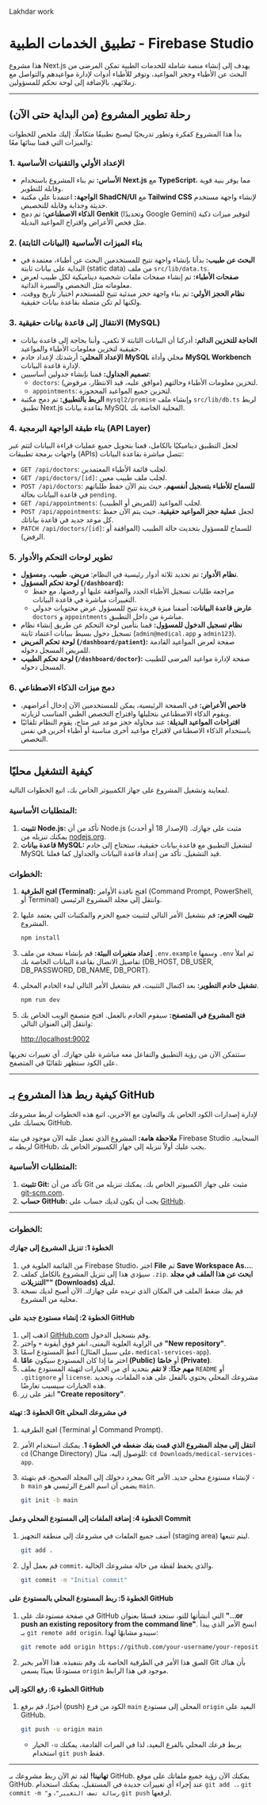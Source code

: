 Lakhdar  work

# تطبيق الخدمات الطبية - Firebase Studio

هذا مشروع Next.js يهدف إلى إنشاء منصة شاملة للخدمات الطبية تمكن المرضى من البحث عن الأطباء وحجز المواعيد، وتوفر للأطباء أدوات لإدارة مواعيدهم والتواصل مع زملائهم، بالإضافة إلى لوحة تحكم للمسؤولين.

---

## رحلة تطوير المشروع (من البداية حتى الآن)

بدأ هذا المشروع كفكرة وتطور تدريجيًا ليصبح تطبيقًا متكاملًا. إليك ملخص للخطوات والميزات التي قمنا ببنائها معًا:

### 1. الإعداد الأولي والتقنيات الأساسية
- **الأساس:** تم بناء المشروع باستخدام **Next.js** مع **TypeScript**، مما يوفر بنية قوية وقابلة للتطوير.
- **الواجهة:** اعتمدنا على مكتبة **ShadCN/UI** مع **Tailwind CSS** لإنشاء واجهة مستخدم حديثة وجذابة وقابلة للتخصيص.
- **الذكاء الاصطناعي:** تم دمج **Genkit** (وتحديدًا Google Gemini) لتوفير ميزات ذكية مثل فحص الأعراض واقتراح المواعيد البديلة.

### 2. بناء الميزات الأساسية (البيانات الثابتة)
- **البحث عن طبيب:** بدأنا بإنشاء واجهة تتيح للمستخدمين البحث عن أطباء، معتمدة في البداية على بيانات ثابتة (static data) من ملف `src/lib/data.ts`.
- **صفحات الأطباء:** تم إنشاء صفحات ملفات شخصية ديناميكية لكل طبيب لعرض معلوماته مثل التخصص والسيرة الذاتية.
- **نظام الحجز الأولي:** تم بناء واجهة حجز مبدئية تتيح للمستخدم اختيار تاريخ ووقت، ولكنها لم تكن متصلة بقاعدة بيانات حقيقية.

### 3. الانتقال إلى قاعدة بيانات حقيقية (MySQL)
- **الحاجة للتخزين الدائم:** أدركنا أن البيانات الثابتة لا تكفي، وأننا بحاجة إلى قاعدة بيانات حقيقية لتخزين معلومات الأطباء والمواعيد.
- **الإعداد المحلي:** أرشدتك لإعداد خادم **MySQL** محلي وأداة **MySQL Workbench** لإدارة قاعدة البيانات.
- **تصميم الجداول:** قمنا بإنشاء جدولين أساسيين:
    - `doctors`: لتخزين معلومات الأطباء وحالتهم (موافق عليه، قيد الانتظار، مرفوض).
    - `appointments`: لتخزين جميع المواعيد المحجوزة.
- **الربط بالتطبيق:** تم دمج مكتبة `mysql2/promise` وإنشاء ملف `src/lib/db.ts` لربط تطبيق Next.js بقاعدة بيانات MySQL المحلية الخاصة بك.

### 4. بناء طبقة الواجهة البرمجية (API Layer)
لجعل التطبيق ديناميكيًا بالكامل، قمنا بتحويل جميع عمليات قراءة البيانات لتتم عبر واجهات برمجة تطبيقات (APIs) تتصل مباشرة بقاعدة البيانات:
- `GET /api/doctors`: لجلب قائمة الأطباء المعتمدين.
- `GET /api/doctors/[id]`: لجلب ملف طبيب معين.
- `POST /api/doctors`: **للسماح للأطباء بتسجيل أنفسهم**، حيث يتم الآن حفظ طلباتهم في قاعدة البيانات بحالة `pending`.
- `GET /api/appointments`: لجلب المواعيد (للمريض أو الطبيب).
- `POST /api/appointments`: لجعل **عملية حجز المواعيد حقيقية**، حيث يتم الآن حفظ كل موعد جديد في قاعدة بياناتك.
- `PATCH /api/doctors/[id]`: للسماح للمسؤول بتحديث حالة الطبيب (الموافقة أو الرفض).

### 5. تطوير لوحات التحكم والأدوار
- **نظام الأدوار:** تم تحديد ثلاثة أدوار رئيسية في النظام: **مريض**، **طبيب**، و**مسؤول**.
- **لوحة تحكم المسؤول (`/dashboard`):**
    - مراجعة طلبات تسجيل الأطباء الجدد والموافقة عليها أو رفضها، مع حفظ التغييرات مباشرة في قاعدة البيانات.
    - **عارض قاعدة البيانات:** أضفنا ميزة فريدة تتيح للمسؤول عرض محتويات جدولي `doctors` و `appointments` مباشرة من داخل التطبيق.
- **نظام تسجيل الدخول للمسؤول:** قمنا بتأمين لوحة التحكم عن طريق إنشاء نظام تسجيل دخول بسيط ببيانات اعتماد ثابتة (`admin@medical.app` و `admin123`).
- **لوحة تحكم المريض (`/dashboard/patient`):** صفحة لعرض المواعيد القادمة للمريض المسجل دخوله.
- **لوحة تحكم الطبيب (`/dashboard/doctor`):** صفحة لإدارة مواعيد المرضى للطبيب المسجل دخوله.

### 6. دمج ميزات الذكاء الاصطناعي
- **فاحص الأعراض:** في الصفحة الرئيسية، يمكن للمستخدمين الآن إدخال أعراضهم، ويقوم الذكاء الاصطناعي بتحليلها واقتراح التخصص الطبي المناسب لزيارته.
- **اقتراحات المواعيد البديلة:** عند محاولة حجز موعد غير متاح، يقوم النظام تلقائيًا باستخدام الذكاء الاصطناعي لاقتراح مواعيد أخرى مناسبة أو أطباء آخرين في نفس التخصص.

---

## كيفية التشغيل محليًا

لمعاينة وتشغيل المشروع على جهاز الكمبيوتر الخاص بك، اتبع الخطوات التالية.

### المتطلبات الأساسية:

1.  **تثبيت Node.js:** تأكد من أن Node.js (الإصدار 18 أو أحدث) مثبت على جهازك. يمكنك تنزيله من [nodejs.org](https://nodejs.org/).
2.  **قاعدة بيانات MySQL:** لتشغيل التطبيق مع قاعدة بيانات حقيقية، ستحتاج إلى خادم MySQL قيد التشغيل. تأكد من إعداد قاعدة البيانات والجداول كما فعلنا.

### الخطوات:

1.  **افتح الطرفية (Terminal):** افتح نافذة الأوامر (Command Prompt, PowerShell, أو Terminal) وانتقل إلى مجلد المشروع الرئيسي.
2.  **تثبيت الحزم:** قم بتشغيل الأمر التالي لتثبيت جميع الحزم والمكتبات التي يعتمد عليها المشروع.

    ```bash
    npm install
    ```
3. **إعداد متغيرات البيئة:** قم بإنشاء نسخة من ملف `.env.example` وسمها `.env` ثم املأ تفاصيل الاتصال بقاعدة البيانات الخاصة بك (DB_HOST, DB_USER, DB_PASSWORD, DB_NAME, DB_PORT).

4.  **تشغيل خادم التطوير:** بعد اكتمال التثبيت، قم بتشغيل الأمر التالي لبدء الخادم المحلي.

    ```bash
    npm run dev
    ```

5.  **فتح المشروع في المتصفح:** سيقوم الخادم بالعمل. افتح متصفح الويب الخاص بك وانتقل إلى العنوان التالي:

    [http://localhost:9002](http://localhost:9002)

ستتمكن الآن من رؤية التطبيق والتفاعل معه مباشرة على جهازك. أي تغييرات تجريها على الكود ستظهر تلقائيًا في المتصفح.

---

## كيفية ربط هذا المشروع بـ GitHub

لإدارة إصدارات الكود الخاص بك والتعاون مع الآخرين، اتبع هذه الخطوات لربط مشروعك بحسابك على GitHub.

**ملاحظة هامة:** المشروع الذي تعمل عليه الآن موجود في بيئة Firebase Studio السحابية. لربطه بـ GitHub، يجب عليك أولاً تنزيله إلى جهاز الكمبيوتر الخاص بك.

### المتطلبات الأساسية:

1.  **تثبيت Git:** تأكد من أن Git مثبت على جهاز الكمبيوتر الخاص بك. يمكنك تنزيله من [git-scm.com](https://git-scm.com/).
2.  **حساب GitHub:** يجب أن يكون لديك حساب على [GitHub](https://github.com/).

---

### الخطوات:

#### الخطوة 1: تنزيل المشروع إلى جهازك

1.  من القائمة العلوية في Firebase Studio، اختر **File** ثم **Save Workspace As...**.
2.  سيؤدي هذا إلى تنزيل المشروع بالكامل كملف `.zip`. **ابحث عن هذا الملف في مجلد "التنزيلات" (Downloads) لديك.**
3.  قم بفك ضغط الملف في المكان الذي تريده على جهازك. الآن أصبح لديك نسخة محلية من المشروع.

#### الخطوة 2: إنشاء مستودع جديد على GitHub

1.  اذهب إلى [GitHub.com](https://github.com/) وقم بتسجيل الدخول.
2.  في الزاوية العلوية اليمنى، انقر فوق أيقونة `+` واختر **"New repository"**.
3.  أعطِ المستودع اسمًا (على سبيل المثال، `medical-services-app`).
4.  اختر ما إذا كان المستودع سيكون **عامًا (Public)** أو **خاصًا (Private)**.
5.  **مهم جدًا:** **لا تقم** بتحديد أي من الخيارات لتهيئة المستودع بملف `README` أو `.gitignore` أو `license`. مشروعك المحلي يحتوي بالفعل على هذه الملفات، وتحديد هذه الخيارات سيسبب تعارضًا.
6.  انقر على زر **"Create repository"**.

#### الخطوة 3: تهيئة Git في مشروعك المحلي

1.  افتح الطرفية (Terminal أو Command Prompt).
2.  **انتقل إلى مجلد المشروع الذي قمت بفك ضغطه في الخطوة 1**. يمكنك استخدام الأمر `cd` (Change Directory) للوصول إليه. مثال: `cd Downloads/medical-services-app`.
3.  بمجرد دخولك إلى المجلد الصحيح، قم بتهيئة Git لإنشاء مستودع محلي جديد. الأمر `-b main` يضمن أن اسم الفرع الرئيسي هو `main`.

    ```bash
    git init -b main
    ```

#### الخطوة 4: إضافة الملفات إلى المستودع المحلي وعمل Commit

1.  أضف جميع الملفات في مشروعك إلى منطقة التجهيز (staging area) ليتم تتبعها.

    ```bash
    git add .
    ```

2.  قم بعمل أول `commit`، والذي يحفظ لقطة من حالة مشروعك الحالية.

    ```bash
    git commit -m "Initial commit"
    ```

#### الخطوة 5: ربط المستودع المحلي بالمستودع على GitHub

1.  في صفحة مستودعك على GitHub التي أنشأتها للتو، ستجد قسمًا بعنوان **"…or push an existing repository from the command line"**. انسخ الأمر الذي يبدأ بـ `git remote add origin`. سيبدو مشابهًا لهذا:

    ```bash
    git remote add origin https://github.com/your-username/your-repository-name.git
    ```

2.  الصق هذا الأمر في الطرفية الخاصة بك وقم بتنفيذه. هذا الأمر يخبر Git بأن هناك مستودعًا بعيدًا يسمى `origin` موجود في هذا الرابط.

#### الخطوة 6: رفع الكود إلى GitHub

1.  أخيرًا، قم برفع (push) الكود من فرع `main` المحلي إلى مستودع `origin` البعيد على GitHub.

    ```bash
    git push -u origin main
    ```

    *   الخيار `-u` يربط فرعك المحلي بالفرع البعيد، لذا في المرات القادمة، يمكنك استخدام `git push` فقط.

---

**تهانينا!** لقد تم الآن ربط مشروعك بـ GitHub. يمكنك الآن رؤية جميع ملفاتك على موقع GitHub. عند إجراء أي تغييرات جديدة في المستقبل، يمكنك استخدام `git add .`، `git commit -m "رسالة تصف التغيير"`، و `git push` لرفعها.
